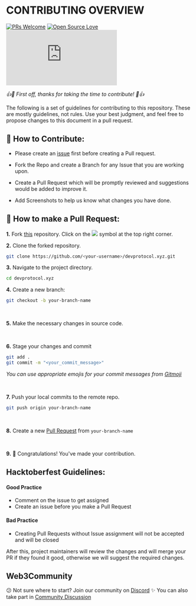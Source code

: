 # CONTRIBUTING OVERVIEW

[![PRs Welcome](https://img.shields.io/badge/PRs-welcome-brightgreen.svg?style=flat-square)](http://makeapullrequest.com) [![Open Source Love](https://badges.frapsoft.com/os/v1/open-source.png?v=103)](https://github.com/ellerbrock/open-source-badges/) [![License](https://img.shields.io/github/license/web3community/devprotocol.xyz)](https://github.com/web3community/devprotocol.xyz/blob/main/LICENSE)

  

*👍🎉 First off, thanks for taking the time to contribute! 🎉👍*

The following is a set of guidelines for contributing to this repository. These are mostly guidelines, not rules. Use your best judgment, and feel free to propose changes to this document in a pull request.

  

## 🚀 How to Contribute:

- Please create an [issue](https://github.com/web3community/devprotocol.xyz/issues) first before creating a Pull request.

- Fork the Repo and create a Branch for any Issue that you are working upon.

- Create a Pull Request which will be promptly reviewed and suggestions would be added to improve it.

- Add Screenshots to help us know what changes you have done.  

## 🤔 How to make a Pull Request:

**1.** Fork [this](https://github.com/web3community/devprotocol.xyz) repository. Click on the <a  href="https://github.com/web3community/devprotocol.xyz"><img  src="https://img.icons8.com/fluency/30/000000/code-fork.png"/></a> symbol at the top right corner.

**2.** Clone the forked repository.
```bash
git clone https://github.com/<your-username>/devprotocol.xyz.git
```

**3.** Navigate to the project directory.
```bash
cd devprotocol.xyz
```


**4.** Create a new branch:
```bash
git checkout -b your-branch-name
```

<br />

**5.** Make the necessary changes in source code.

<br />

**6.** Stage your changes and commit
```bash
git add .
git commit -m "<your_commit_message>"
```
*You can use appropriate emojis for your commit messages from [Gitmoji](https://gitmoji.dev/)*

<br />

**7.** Push your local commits to the remote repo.
```bash
git push origin your-branch-name
```

<br />

**8.** Create a new [Pull Request](https://help.github.com/en/github/collaborating-with-issues-and-pull-requests/creating-a-pull-request) from ```your-branch-name```

<br />

**9.** 🎉 Congratulations! You've made your contribution.

## Hacktoberfest Guidelines:

#### Good Practice
- Comment on the issue to get assigned
- Create an issue before you make a Pull Request

#### Bad Practice
- Creating Pull Requests without Issue assignment will not be accepted and will be closed

After this, project maintainers will review the changes and will merge your PR if they found it good, otherwise we will suggest the required changes.

## Web3Community

😕 Not sure where to start? Join our community on [Discord](https://discord.gg/37QFQ7J78B)
✨ You can also take part in [Community Discussion](https://github.com/web3community/devprotocol.xyz/discussions)
